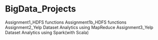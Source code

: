 # BigData_Projects

Assignment1_HDFS functions
Assignment1b_HDFS functions
Assignment2_Yelp Dataset Analytics using MapReduce
Assignment3_Yelp Dataset Analytics using Spark(with Scala)
